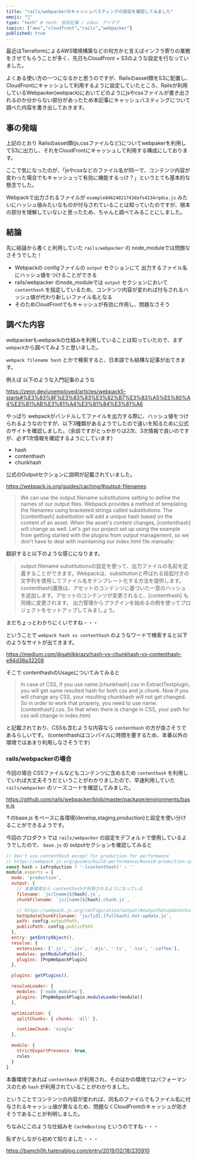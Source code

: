 ```yaml
---
title: "rails/webpackerのキャッシュバスティングの設定を確認してみました"
emoji: "🐥"
type: "tech" # tech: 技術記事 / idea: アイデア
topics: ["aws","cloudfront","rails","webpacker"]
published: true
---
```


最近はTerraformによるAWS環境構築などの何方かと言えばインフラ寄りの業務をさせてもらうことが多く、先日もCloudFront + S3のような設定を行なっていました。

よくある使い方の一つになるかと思うのですが、Railsのasset類をS3に配置し、CloudFrontにキャッシュして利用するように設定していたところ、Railsが利用しているWebpacker(webpack)においてどのようにjsやcssファイルが書き出されるのか分からない部分があったため本記事にキャッシュバスティングについて調べた内容を書き出しておきます。

## 事の発端

上記のとおり Railsのasset類(js,cssファイルなど)についてwebpakerを利用してS3に出力し、それをCloudFrontにキャッシュして利用する構成にしております。

ここで気になったのが、「jsやcssなどのファイル名が同一で、コンテンツ内容が変わった場合でもキャッシュって有効に機能するっけ？」というとても基本的な懸念でした。

Webpackで出力されるファイルが `example84624821743dafs4234rqdsa.js` みたいにハッシュ値みたいなものが付与されていることは知っていたのですが、根本の部分を理解していないと思ったため、ちゃんと調べてみることにしました。

## 結論

先に結論から書くと利用していた `rails/webpacker` の node_moduleでは問題なさそうでした！

- Webpackの configファイルの `output` セクションにて 出力するファイル名にハッシュ値をつけることができる
- rails/webpacker のnode_moduleでは `output` セクションにおいて `contenthash` を指定しているため、コンテンツ内容が変われば付与されるハッシュ値が代わり新しいファイル名となる
- そのためCloudFrontでもキャッシュが有効に作用し、問題なさそう


## 調べた内容

webpackerもwebpackの仕組みを利用していることは知っていたので、まず`webpack`から調べてみようと思いました。

`webpack filename hash` とかで検索すると、日本語でも結構な記事が出てきます。

例えば 以下のような入門記事のような

https://zenn.dev/unemployed/articles/webpack5-starts#%E3%83%8F%E3%83%83%E3%82%B7%E3%83%A5%E5%80%A4%E3%81%AB%E3%81%A4%E3%81%84%E3%81%A6

やっぱり webpackがバンドルしてファイルを出力する際に、ハッシュ値をつけられるようなのですが、以下3種類があるようでしたので違いを知るために公式のサイトを確認しました。（余談ですがとっかかりは2次、3次情報で良いのですが、必ず1次情報を確認するようにしています）

- hash
- contenthash
- chunkhash


公式のOutputセクションに説明が記載されていました。

https://webpack.js.org/guides/caching/#output-filenames

> We can use the output.filename substitutions setting to define the names of our output files. Webpack provides a method of templating the filenames using bracketed strings called substitutions. The [contenthash] substitution will add a unique hash based on the content of an asset. When the asset's content changes, [contenthash] will change as well.
> Let's get our project set up using the example from getting started with the plugins from output management, so we don't have to deal with maintaining our index.html file manually:

翻訳すると以下のような感じになります。

> output.filename substitutionsの設定を使って、出力ファイルの名前を定義することができます。Webpackは、substitutionと呼ばれる括弧付きの文字列を使用してファイル名をテンプレート化する方法を提供します。contenthash]置換は、アセットのコンテンツに基づいた一意のハッシュを追加します。アセットのコンテンツが変更されると、[contenthash] も同様に変更されます。
> 出力管理からプラグインを始めるの例を使ってプロジェクトをセットアップしてみましょう。

まだちょっとわかりにくいですね・・・

ということで `webpack hash vs contenthash` のようなワードで検索すると以下のようなサイトが出てきます。

https://medium.com/@sahilkkrazy/hash-vs-chunkhash-vs-contenthash-e94d38a32208

そこで contenthashのUsageについてみてみると

> In case of CSS, if you use name.[chunkhash].css in ExtractTextplugin, you will get same resulted hash for both css and js chunk. Now if you will change any CSS, your resulting chunkhash will not get changed. So in order to work that properly, you need to use name.[contenthash].css. So that when there is change in CSS, your path for css will change in index.html.

と記載されており、CSSも含むような内容なら `contenthash` の方が良さそうであるらしいです。
(contenthashはコンパイルに時間を要するため、本番以外の環境ではあまり利用しなさそうです)

### rails/webpackerの場合

今回の場合 CSSファイルなどもコンテンツに含めるため `contenthash` を利用していれば大丈夫そうだということがわかりましたので、早速利用していた`rails/webpacker` のソースコードを確認してみました。

https://github.com/rails/webpacker/blob/master/package/environments/base.js

↑のbase.js をベースに各環境(develop,staging,production)と設定を使い分けることができるようです。

今回のプロダクトでは `rails/webpacker` の設定をデフォルトで使用しているようでしたので、 `base.js` の outputセクションを確認してみると

```js
// Don't use contentHash except for production for performance
// https://webpack.js.org/guides/build-performance/#avoid-production-specific-tooling
const hash = isProduction ? '-[contenthash]' : ''
module.exports = {
  mode: 'production',
  output: {
    // 本番環境なら contenthashが利用されるようになっている
    filename: `js/[name]${hash}.js`,
    chunkFilename: `js/[name]${hash}.chunk.js`,

    // https://webpack.js.org/configuration/output/#outputhotupdatechunkfilename
    hotUpdateChunkFilename: 'js/[id].[fullhash].hot-update.js',
    path: config.outputPath,
    publicPath: config.publicPath
  },
  entry: getEntryObject(),
  resolve: {
    extensions: ['.js', '.jsx', '.mjs', '.ts', '.tsx', '.coffee'],
    modules: getModulePaths(),
    plugins: [PnpWebpackPlugin]
  },

  plugins: getPlugins(),

  resolveLoader: {
    modules: ['node_modules'],
    plugins: [PnpWebpackPlugin.moduleLoader(module)]
  },

  optimization: {
    splitChunks: { chunks: 'all' },

    runtimeChunk: 'single'
  },

  module: {
    strictExportPresence: true,
    rules
  }
}
```

本番環境であれば `contenthash` が利用され、そのほかの環境ではパフォーマンスのため `hash` が利用されていることがわかりました。

ということでコンテンツの内容が変われば、同名のファイルでもファイル名に付与されるキャッシュ値が異なるため、問題なくCloudFrontのキャッシュが効きそうであることが判明しました。

ちなみにこのような仕組みを `CacheBusting` というのですね・・・

恥ずかしながら初めて知りました・・・

https://bamch0h.hatenablog.com/entry/2019/02/18/235910

